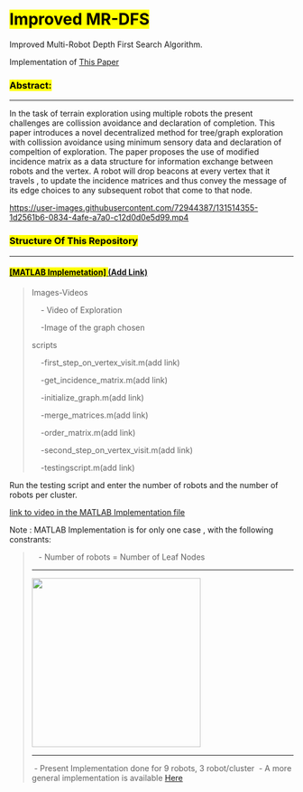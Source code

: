 # <mark>Improved MR-DFS</mark>

Improved Multi-Robot Depth First Search Algorithm.

Implementation of [This Paper](https://link.springer.com/article/10.1007/s10846-015-0309-9)

### <mark>Abstract:</mark>

-----------

In the task of terrain exploration using multiple robots the present challenges are collission avoidance and declaration of completion. This paper introduces a novel decentralized method for tree/graph exploration with collission avoidance using minimum sensory data and declaration of compeltion of exploration. The paper proposes the use of modified incidence matrix as a data structure for information exchange between robots and the vertex. A robot will drop beacons at every vertex that it travels , to update the incidence matrices and thus convey the message of its edge choices to any subsequent robot that come to that node.

https://user-images.githubusercontent.com/72944387/131514355-1d2561b6-0834-4afe-a7a0-c12d0d0e5d99.mp4


### <mark>Structure Of This Repository</mark>

--------------------

#### <u><mark>[MATLAB Implemetation] </mark>(Add Link)                                                          </u>

> Images-Videos
> 
>     - Video of Exploration
> 
>     -Image of the graph chosen
> 
> scripts
> 
>     -first_step_on_vertex_visit.m(add link)
> 
>     -get_incidence_matrix.m(add link)
> 
>     -initialize_graph.m(add link)
> 
>     -merge_matrices.m(add link)
> 
>     -order_matrix.m(add link)
> 
>     -second_step_on_vertex_visit.m(add link)
> 
>     -testingscript.m(add link)

Run the testing script and enter the number of robots and the number of robots per cluster.

[link to video in the MATLAB Implementation file ]()

Note : MATLAB Implementation is for only one case , with the following constrants:

>    - Number of robots = Number of Leaf Nodes  
> 
> ------------------------
> 
> <img title="" src="https://lh4.googleusercontent.com/NbC7_dgf-JYXHwEj6-fSv7HI0IUtikwHSwkhjqhVZi_tB7cax2JyrX66AWdmOx1fj-EzSSDkPIFgrRkBb6vX2xmF0McxO1phlTKeJZQM2FVzYb7XPtd00REUeZytWTYyG7qF-VjB" alt="" width="299" data-align="center">
> 
> ----------------
> 
>  - Present Implementation done for 9 robots, 3 robot/cluster
>  - A more general implementation is available [Here](https://github.com/Ayush8120/MR-DFS/tree/main/ROS%2BGazebo%20Implementation/Python%20Implementation_General)
